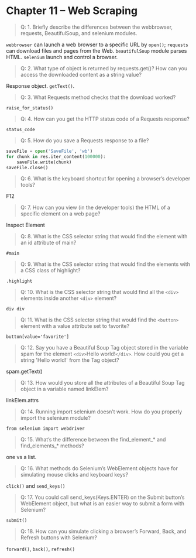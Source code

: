 # Chapter 11 – Web Scraping

> Q: 1. Briefly describe the differences between the webbrowser, requests, BeautifulSoup, and selenium modules.

`webbrowser` can launch a web browser to a specific URL by `open()`;
`requests` can download files and pages from the Web.
`beautifulSoup` module parses HTML.
`selenium` launch and control a browser.

> Q: 2. What type of object is returned by requests.get()? How can you access the downloaded content as a string value?

Response object. `getText()`.

> Q: 3. What Requests method checks that the download worked?

`raise_for_status()`

> Q: 4. How can you get the HTTP status code of a Requests response?

`status_code`

> Q: 5. How do you save a Requests response to a file?

```py
saveFile = open('SaveFile', 'wb')
for chunk in res.iter_content(100000):
    saveFile.write(chunk)
saveFile.close()
```

> Q: 6. What is the keyboard shortcut for opening a browser’s developer tools?

F12

> Q: 7. How can you view (in the developer tools) the HTML of a specific element on a web page?

Inspect Element

> Q: 8. What is the CSS selector string that would find the element with an id attribute of main?

`#main`

> Q: 9. What is the CSS selector string that would find the elements with a CSS class of highlight?

`.highlight`

> Q: 10. What is the CSS selector string that would find all the `<div>` elements inside another `<div>` element?

`div div`

> Q: 11. What is the CSS selector string that would find the `<button>` element with a value attribute set to favorite?

`button[value='favorite']`

> Q: 12. Say you have a Beautiful Soup Tag object stored in the variable spam for the element `<div>`Hello world!`</div>`. How could you get a string 'Hello world!' from the Tag object?

spam.getText()

> Q: 13. How would you store all the attributes of a Beautiful Soup Tag object in a variable named linkElem?

linkElem.attrs

> Q: 14. Running import selenium doesn’t work. How do you properly import the selenium module?

`from selenium import webdriver`

> Q: 15. What’s the difference between the find_element_* and find_elements_* methods?

one vs a list.

> Q: 16. What methods do Selenium’s WebElement objects have for simulating mouse clicks and keyboard keys?

`click()` and `send_keys()`

> Q: 17. You could call send_keys(Keys.ENTER) on the Submit button’s WebElement object, but what is an easier way to submit a form with Selenium?

`submit()`

> Q: 18. How can you simulate clicking a browser’s Forward, Back, and Refresh buttons with Selenium?

`forward()`, `back()`, `refresh()`
